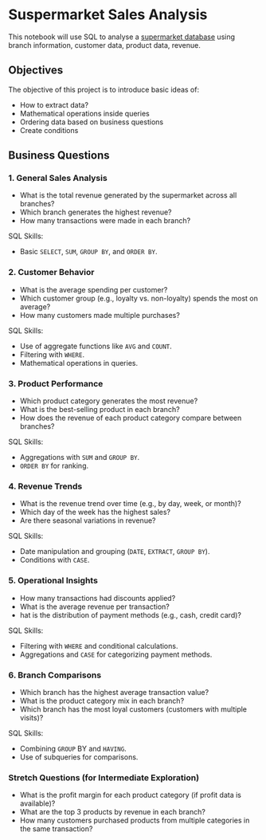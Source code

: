 # Suspermarket Sales Analysis
This notebook will use SQL to analyse a [supermarket database](https://www.kaggle.com/datasets/lovishbansal123/sales-of-a-supermarket) using branch information, customer data, product data, revenue. 

## Objectives
The objective of this project is to introduce basic ideas of:
- How to extract data?
- Mathematical operations inside queries
- Ordering data based on business questions
- Create conditions

## Business Questions
### 1. General Sales Analysis
- What is the total revenue generated by the supermarket across all branches?
- Which branch generates the highest revenue?
- How many transactions were made in each branch?

SQL Skills:
- Basic `SELECT`, `SUM`, `GROUP BY`, and `ORDER BY`.

### 2. Customer Behavior
- What is the average spending per customer?
- Which customer group (e.g., loyalty vs. non-loyalty) spends the most on average?
- How many customers made multiple purchases?

SQL Skills:
- Use of aggregate functions like `AVG` and `COUNT`.
- Filtering with `WHERE`.
- Mathematical operations in queries.

### 3. Product Performance
- Which product category generates the most revenue?
- What is the best-selling product in each branch?
- How does the revenue of each product category compare between branches?

SQL Skills:
- Aggregations with `SUM` and `GROUP BY`.
- `ORDER BY` for ranking.

### 4. Revenue Trends
- What is the revenue trend over time (e.g., by day, week, or month)?
- Which day of the week has the highest sales?
- Are there seasonal variations in revenue?

SQL Skills:
- Date manipulation and grouping (`DATE`, `EXTRACT`, `GROUP BY`).
- Conditions with `CASE`.

### 5. Operational Insights
- How many transactions had discounts applied?
- What is the average revenue per transaction?
- hat is the distribution of payment methods (e.g., cash, credit card)?

SQL Skills:
- Filtering with `WHERE` and conditional calculations.
- Aggregations and `CASE` for categorizing payment methods.

### 6. Branch Comparisons
- Which branch has the highest average transaction value?
- What is the product category mix in each branch?
- Which branch has the most loyal customers (customers with multiple visits)?

SQL Skills:
- Combining `GROUP` BY and `HAVING`.
- Use of subqueries for comparisons.

### Stretch Questions (for Intermediate Exploration)
- What is the profit margin for each product category (if profit data is available)?
- What are the top 3 products by revenue in each branch?
- How many customers purchased products from multiple categories in the same transaction?